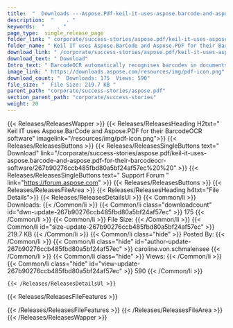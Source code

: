 ```yaml
---
title:  "  Downloads ---Aspose.Pdf-keil-it-uses-aspose.barcode-and-aspose.pdf-for-their-barcodeocr-software . " 
description:  "    . " 
keywords:  "    . " 
page_type:  single_release_page
folder_link: " corporate/success-stories/aspose.pdf/keil-it-uses-aspose.barcode-and-aspose.pdf-for-their-barcodeocr-software/"
folder_name: " Keil IT uses Aspose.BarCode and Aspose.PDF for their BarcodeOCR software"
download_link: " /corporate/success-stories/aspose.pdf/keil-it-uses-aspose.barcode-and-aspose.pdf-for-their-barcodeocr-software/267b90276ccb485fbd80a5bf24af57ec"
download_text: " Download"
Intro_text: " BarcodeOCR automatically recognises barcodes in documents and images and helps c..."
image_link: " https://downloads.aspose.com/resources/img/pdf-icon.png"
download_count: "  Downloads: 175  Views: 590"
file_size: "  File Size: 219.7 KB "
parent_path: "corporate/success-stories/aspose.pdf"
section_parent_path: "corporate/success-stories"
weight: 20 
---
```


{{< Releases/ReleasesWapper >}}
  {{< Releases/ReleasesHeading H2txt=" Keil IT uses Aspose.BarCode and Aspose.PDF for their BarcodeOCR software" imagelink="/resources/img/pdf-icon.png">}}
  {{< Releases/ReleasesButtons >}}
    {{< Releases/ReleasesSingleButtons text=" Download" link="/corporate/success-stories/aspose.pdf/keil-it-uses-aspose.barcode-and-aspose.pdf-for-their-barcodeocr-software/267b90276ccb485fbd80a5bf24af57ec%20%20" >}}
    {{< Releases/ReleasesSingleButtons text=" Support Forum " link="https://forum.aspose.com" >}}
  {{< Releases/ReleasesButtons >}}
  {{< Releases/ReleasesFileArea >}}
    {{< Releases/ReleasesHeading h4txt="File Details">}}
    {{< Releases/ReleasesDetailsUl >}}
            {{< Common/li  >}} Downloads: {{< /Common/li >}} 
      {{< Common/li class="downloadcount" id="dwn-update-267b90276ccb485fbd80a5bf24af57ec" >}} 175 {{< /Common/li >}} 
      {{< Common/li  >}} File Size: {{< /Common/li >}} 
      {{< Common/li id="size-update-267b90276ccb485fbd80a5bf24af57ec" >}} 219.7 KB {{< /Common/li >}} 
      {{< Common/li  class="hide" >}} Posted By: {{< /Common/li >}} 
      {{< Common/li class="hide" id="author-update-267b90276ccb485fbd80a5bf24af57ec" >}} caroline.von.schmalensee {{< /Common/li >}} 
      {{< Common/li class="hide"  >}} Views: {{< /Common/li >}} 
      {{< Common/li class="hide" id="view-update-267b90276ccb485fbd80a5bf24af57ec" >}} 590 {{< /Common/li >}} 

    {{< /Releases/ReleasesDetailsUl >}}

  {{< Releases/ReleasesFileFeatures >}}
      
  {{< /Releases/ReleasesFileFeatures >}}
 {{< /Releases/ReleasesFileArea >}}
{{< /Releases/ReleasesWapper >}}



